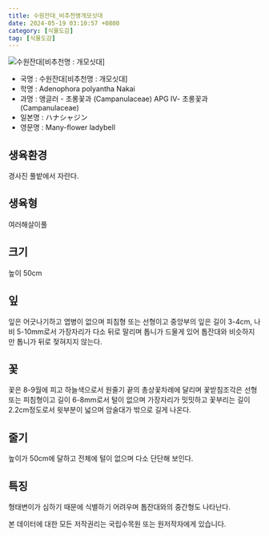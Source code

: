 ```yaml
---
title: 수원잔대_비추천명개모싯대
date: 2024-05-19 03:10:57 +0800
category: [식물도감]
tag: [식물도감]
---
```




![수원잔대[비추천명 : 개모싯대]](/fileUpload/plants/basic/Campanulaceae/Adenophora/10783/10783_1_th2.jpg)
- 국명 : 수원잔대[비추천명 : 개모싯대]
- 학명 : Adenophora polyantha Nakai
- 과명 : 앵글러 - 초롱꽃과 (Campanulaceae) APG Ⅳ- 초롱꽃과 (Campanulaceae)
- 일본명 : ハナシャジン
- 영문명 : Many-flower ladybell


## 생육환경
경사진 풀밭에서 자란다.
## 생육형
여러해살이풀
## 크기
높이 50cm
## 잎
잎은 어긋나기하고 엽병이 없으며 피침형 또는 선형이고 중앙부의 잎은 길이 3-4cm, 나비 5-10mm로서 가장자리가 다소 뒤로 말리며 톱니가 드물게 있어 톱잔대와 비슷하지만 톱니가 뒤로 젖혀지지 않는다.
## 꽃
꽃은 8-9월에 피고 하늘색으로서 원줄기 끝의 총상꽃차례에 달리며 꽃받침조각은 선형 또는 피침형이고 길이 6-8mm로서 털이 없으며 가장자리가 밋밋하고 꽃부리는 길이 2.2cm정도로서 윗부분이 넓으며 암술대가 밖으로 길게 나온다.
## 줄기
높이가 50cm에 달하고 전체에 털이 없으며 다소 단단해 보인다.
## 특징
형태변이가 심하기 때문에 식별하기 어려우며 톱잔대와의 중간형도 나타난다.






본 데이터에 대한 모든 저작권리는 국립수목원 또는 원저작자에게 있습니다.

